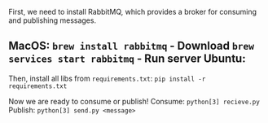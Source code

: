 First, we need to install RabbitMQ, which provides a broker for consuming and publishing messages.

MacOS: 
`brew install rabbitmq` - Download
`brew services start rabbitmq` - Run server
Ubuntu:
 --


Then, install all libs from `requirements.txt`:
`pip install -r requirements.txt`

Now we are ready to consume or publish!
Consume:
`python[3] recieve.py`
Publish:
`python[3] send.py <message>`


